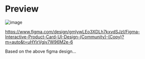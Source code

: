 # Preview

![image](https://github.com/frontendvidu/public/assets/132292859/f2f59e9c-2c06-45d7-bb7f-974539d9fa97)



https://www.figma.com/design/gmlywLEo3XDLh7kxvdSJzl/Figma-Interactive-Product-Card-UI-Design-(Community)-(Copy)?m=auto&t=uHYirVgjv7W96M2e-6



Based on the above figma design...
